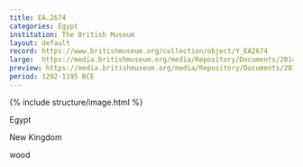 ```yaml
---
title: EA.2674
categories: Egypt
institution: The British Museum
layout: default
record: https://www.britishmuseum.org/collection/object/Y_EA2674
large:  https://media.britishmuseum.org/media/Repository/Documents/2014_11/4_19/7b6f7fbe_d9e7_4786_9336_a3d9013d4dd0/mid_01188804_001.jpg
preview: https://media.britishmuseum.org/media/Repository/Documents/2014_11/4_19/7b6f7fbe_d9e7_4786_9336_a3d9013d4dd0/small_01188804_001.jpg
period: 1292-1195 BCE
---
```

{% include structure/image.html %}

Egypt

New Kingdom

wood
